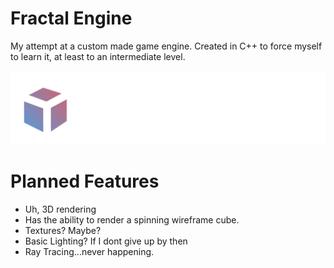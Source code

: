 # Fractal Engine
My attempt at a custom made game engine.
Created in C++ to force myself to learn it, at least to an intermediate level.

![alt text](https://github.com/TheMrSnoop/Fractal-Engine/blob/main/Images/Fractal%20Engine%20Normal%20Icon.png)

# Planned Features
* Uh, 3D rendering
* Has the ability to render a spinning wireframe cube.
* Textures? Maybe?
* Basic Lighting? If I dont give up by then
* Ray Tracing...never happening.
